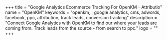 +++
title = "Google Analytics Ecommerce Tracking For OpenKM - Attributio"
name = "OpenKM"
keywords = "openkm, , google analytics, cms, adwords, facebook, ppc, attribution, track leads, conversion tracking"
description = "Connect Google Analytics with OpenKM to find our where your leads are coming from. Track leads from the source - from search to ppc."
logo = ""
+++
